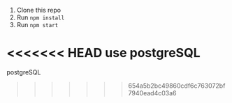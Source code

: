 1. Clone this repo
2. Run `npm install`
3. Run `npm start`

<<<<<<< HEAD
use postgreSQL
=======
postgreSQL 
>>>>>>> 654a5b2bc49860cdf6c763072bf7940ead4c03a6
